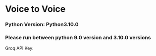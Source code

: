 # Voice to Voice 


### Python Version: Python3.10.0
### Please run between python 9.0 version and 3.10.0 versions

Groq API Key: 
